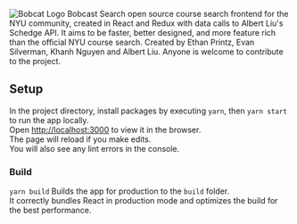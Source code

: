 ![Bobcat Logo](https://drive.google.com/uc?export=view&id=1T-oYI2XMrK5b7ewdX2hG2FPf4KWBpFtB)
Bobcast Search open source course search frontend for the NYU community, created in React and Redux with data calls to Albert Liu's Schedge API. It aims to be faster, better designed, and more feature rich than the official NYU course search. Created by Ethan Printz, Evan Silverman, Khanh Nguyen and Albert Liu. 
Anyone is welcome to contribute to the project. 

## Setup

In the project directory, install packages by executing `yarn`, then `yarn start` to run the app locally. <br />
Open  [http://localhost:3000](http://localhost:3000) to view it in the browser.<br />
The page will reload if you make edits.<br />
You will also see any lint errors in the console.

### Build

`yarn build` Builds the app for production to the `build` folder.<br />
It correctly bundles React in production mode and optimizes the build for the best performance.
